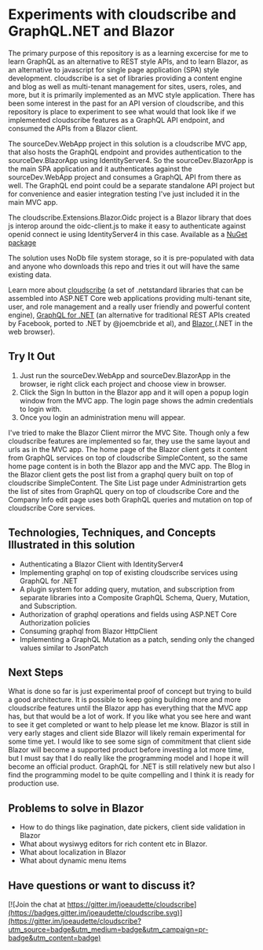 # Experiments with cloudscribe and GraphQL.NET and Blazor

The primary purpose of this repository is as a learning excercise for me to learn GraphQL as an alternative to REST style APIs, and to learn Blazor, as an alternative to javascript for single page application (SPA) style development. cloudscribe is a set of libraries providing a content engine and blog as well as multi-tenant management for sites, users, roles, and more, but it is primarily implemented as an MVC style application. There has been some interest in the past for an API version of cloudscribe, and this repository is place to experiment to see what would that look like if we implemented cloudscribe features as a GraphQL API endpoint, and consumed the APIs from a Blazor client.

The sourceDev.WebApp project in this solution is a cloudscribe MVC app, that also hosts the GraphQL endpoint and provides authentication to the sourceDev.BlazorApp using IdentityServer4. So the sourceDev.BlazorApp is the main SPA application and it authenticates against the sourceDev.WebApp project and consumes a GraphQL API from there as well. The GraphQL end point could be a separate standalone API project but for convenience and easier integration testing I've just included it in the main MVC app.

The cloudscribe.Extensions.Blazor.Oidc project is a Blazor library that does js interop around the oidc-client.js to make it easy to authenticate against openid connect ie using IdentityServer4 in this case. Available as a [NuGet package](https://www.nuget.org/packages/cloudscribe.Extensions.Blazor.Oidc/)

The solution uses NoDb file system storage, so it is pre-populated with data and anyone who downloads this repo and tries it out will have the same existing data.

Learn more about [cloudscribe](https://www.cloudscribe.com/) (a set of .netstandard libraries that can be assembled into ASP.NET Core web applications providing multi-tenant site, user, and role management and a really user friendly and powerful content engine), [GraphQL for .NET](https://github.com/graphql-dotnet/graphql-dotnet) (an alternative for traditional REST APIs created by Facebook, ported to .NET by @joemcbride et al), and [Blazor ](https://blazor.net/) (.NET in the web browser).

## Try It Out

1. Just run the sourceDev.WebApp and sourceDev.BlazorApp in the browser, ie right click each project and choose view in browser.
2. Click the Sign In button in the Blazor app and it will open a popup login window from the MVC app. The login page shows the admin credentials to login with.
3. Once you login an administration menu will appear. 

I've tried to make the Blazor Client mirror the MVC Site. Though only a few cloudscribe features are implemented so far, they use the same layout and urls as in the MVC app. The home page of the Blazor client gets it content from GraphQL services on top of cloudscribe SimpleContent, so the same home page content is in both the Blazor app and the MVC app. The Blog in the Blazor client gets the post list from a graphql query built on top of cloudscribe SimpleContent. The Site List page under Administrartion gets the list of sites from GraphQL query on top of cloudscribe Core and the Company Info edit page uses both GraphQL queries and mutation on top of cloudscribe Core services. 

## Technologies, Techniques, and Concepts Illustrated in this solution

* Authenticating a Blazor Client with IdentityServer4
* Implementing graphql on top of existing cloudscribe services using GraphQL for .NET
* A plugin system for adding query, mutation, and subscription from separate libraries into a Composite GraphQL Schema, Query, Mutation, and Subscription.
* Authorization of graphql operations and fields using ASP.NET Core Authorization policies
* Consuming graphql from Blazor HttpClient
* Implementing a GraphQL Mutation as a patch, sending only the changed values similar to JsonPatch

## Next Steps

What is done so far is just experimental proof of concept but trying to build a good architecture. It is possible to keep going building more and more cloudscribe features until the Blazor app has everything that the MVC app has, but that would be a lot of work. If you like what you see here and want to see it get completed or want to help please let me know. Blazor is still in very early stages and client side Blazor will likely remain experimental for some time yet. I would like to see some sign of commitment that client side Blazor will become a supported product before investing a lot more time, but I must say that I do really like the programming model and I hope it will become an official product. GraphQL for .NET is still relatively new but also I find the programming model to be quite compelling and I think it is ready for production use.

## Problems to solve in Blazor

* How to do things like pagination, date pickers, client side validation in Blazor
* What about wysiwyg editors for rich content etc in Blazor. 
* What about localization in Blazor
* What about dynamic menu items


## Have questions or want to discuss it?

[![Join the chat at https://gitter.im/joeaudette/cloudscribe](https://badges.gitter.im/joeaudette/cloudscribe.svg)](https://gitter.im/joeaudette/cloudscribe?utm_source=badge&utm_medium=badge&utm_campaign=pr-badge&utm_content=badge)

